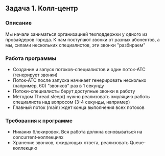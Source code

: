 ## Задача 1. Колл-центр
### Описание
Мы начали заниматься организацией техподдержки у одного из провайдеров города. К нам поступают звонки от разных абонентов, а мы, силами нескольких специалистов, эти звонки "разбираем"

### Работа программы
- Создание и запуск потоков-специалистов и один поток-АТС (генерирует звонки)
- Поток-АТС после запуска начинает генерировать несколько (например, 60) "звонков" раз в 1 секунду
- Потоки-специалисты берут доступные звонки в работу
- Методом Thread.sleep() нужно реализовать эмуляцию работы специалиста над вопросом (3-4 секунды, например)
- Главный поток (main) ждет конца выполнения всех потоков
### Требования к программе
- Никаких блокировок. Вся работа должна основываться на concurrent-коллекциях
- Хранение звонков, ожидающих ответа, реализовать Queue-коллекцию